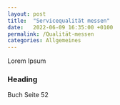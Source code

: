 ```yaml
---
layout: post
title:  "Servicequalität messen"
date:   2022-06-09 16:35:00 +0100
permalink: /Qualität-messen
categories: Allgemeines
---
```


Lorem Ipsum

### Heading

Buch Seite 52
